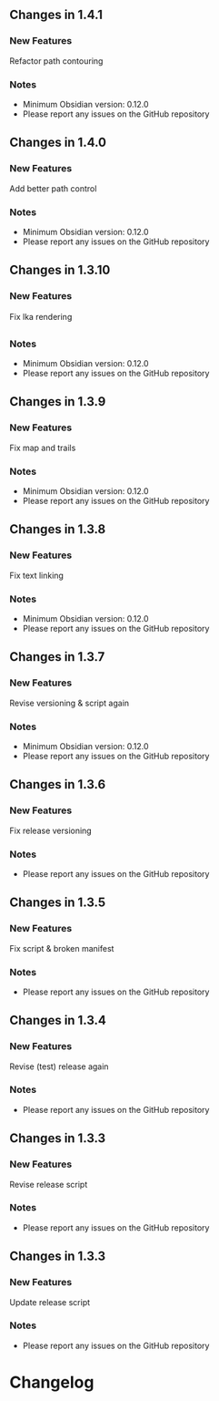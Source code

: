 ## Changes in 1.4.1

### New Features
Refactor path contouring
### Notes
- Minimum Obsidian version: 0.12.0
- Please report any issues on the GitHub repository 
## Changes in 1.4.0

### New Features
Add better path control
### Notes
- Minimum Obsidian version: 0.12.0
- Please report any issues on the GitHub repository 
## Changes in 1.3.10

### New Features
Fix lka rendering
### Notes
- Minimum Obsidian version: 0.12.0
- Please report any issues on the GitHub repository 
## Changes in 1.3.9

### New Features
Fix map and trails

### Notes
- Minimum Obsidian version: 0.12.0
- Please report any issues on the GitHub repository 
## Changes in 1.3.8

### New Features
Fix text linking
### Notes
- Minimum Obsidian version: 0.12.0
- Please report any issues on the GitHub repository 
## Changes in 1.3.7

### New Features
Revise versioning & script again
### Notes
- Minimum Obsidian version: 0.12.0
- Please report any issues on the GitHub repository 
## Changes in 1.3.6

### New Features
Fix release versioning
### Notes
- Please report any issues on the GitHub repository 
## Changes in 1.3.5

### New Features
Fix script & broken manifest
### Notes
- Please report any issues on the GitHub repository 
## Changes in 1.3.4

### New Features
Revise (test) release again
### Notes
- Please report any issues on the GitHub repository 
## Changes in 1.3.3

### New Features
Revise release script
### Notes
- Please report any issues on the GitHub repository 
## Changes in 1.3.3

### New Features
Update release script

### Notes
- Please report any issues on the GitHub repository 
# Changelog
